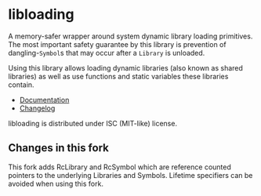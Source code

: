 # libloading

A memory-safer wrapper around system dynamic library loading primitives. The most important safety
guarantee by this library is prevention of dangling-`Symbol`s that may occur after a `Library` is
unloaded.

Using this library allows loading dynamic libraries (also known as shared libraries) as well as use
functions and static variables these libraries contain.

* [Documentation][docs]
* [Changelog][changelog]

[docs]: https://docs.rs/libloading/
[changelog]: https://docs.rs/libloading/*/libloading/changelog/index.html

libloading is distributed under ISC (MIT-like) license.

## Changes in this fork

This fork adds RcLibrary and RcSymbol which are reference counted pointers to the underlying Libraries and Symbols. Lifetime specifiers can be avoided when using this fork.
